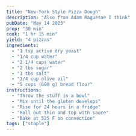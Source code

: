 ```yaml
---
title: "New-York Style Pizza Dough"
description: "Also from Adam Raguesae I think"
pubDate: "May 14 2023"
prep: "30 min"
cook: "1 hr 15 min"
yield: "4 pizzas"
ingredients:
  - "1 tsp active dry yeast"
  - "1/4 cup water"
  - "2 1/4 cups water"
  - "2 tbs sugar"
  - "1 tbs salt"
  - "1/4 cup olive oil"
  - "5 cups (600 g) bread flour"
instructions:
  - "Throw the stuff in a bowl"
  - "Mix until the gluten develops"
  - "Rise for 24 hours in a fridge"
  - "Roll out thin and top with sauce"
  - "Bake at 525 F on convection"
tags: ["staple"]
---
```

